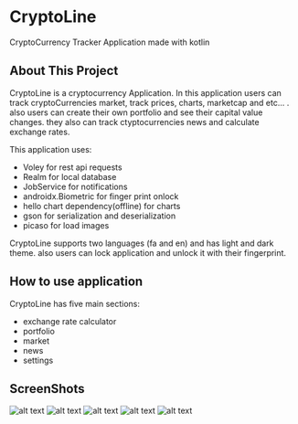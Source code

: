 # CryptoLine

CryptoCurrency Tracker Application made with kotlin

## About This Project

CryptoLine is a cryptocurrency Application. In this application users can track cryptoCurrencies market, track prices, charts, marketcap and etc... . also users can create their own portfolio and see their capital value changes.
they also can track ctyptocurrencies news and calculate exchange rates.

This application uses:
- Voley for rest api requests
- Realm for local database
- JobService for notifications
- androidx.Biometric for finger print onlock
- hello chart dependency(offline) for charts
- gson for serialization and deserialization
- picaso for load images

CryptoLine supports two languages (fa and en) and has light and dark theme.
also users can lock application and unlock it with their fingerprint.

## How to use application

CryptoLine has five main sections:
- exchange rate calculator
- portfolio
- market
- news
- settings

## ScreenShots

![alt text](https://i.postimg.cc/sDCKkTbZ/Pixel-True-Mockup.png)  ![alt text](https://i.postimg.cc/sgDPzqm1/Pixel-True-Mockup-1.png)  ![alt text](https://i.postimg.cc/6pjrpcbc/Pixel-True-Mockup-2.png)  ![alt text](https://i.postimg.cc/yN20FdHS/Pixel-True-Mockup-3.png)  ![alt text](https://i.postimg.cc/CKRjB8Wg/Pixel-True-Mockup-4.png)

